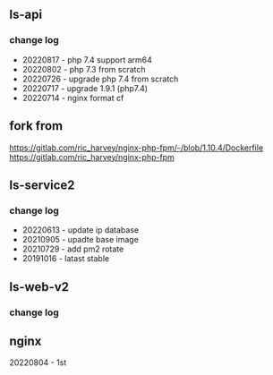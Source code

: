 ## ls-api

### change log

- 20220817 - php 7.4 support arm64
- 20220802 - php 7.3 from scratch
- 20220726 - upgrade php 7.4 from scratch
- 20220717 - upgrade 1.9.1 (php7.4)
- 20220714 - nginx format cf

## fork from

https://gitlab.com/ric_harvey/nginx-php-fpm/-/blob/1.10.4/Dockerfile
https://gitlab.com/ric_harvey/nginx-php-fpm

## ls-service2

### change log

- 20220613 - update ip database
- 20210905 - upadte base image
- 20210729 - add pm2 rotate
- 20191016 - latast stable

## ls-web-v2

### change log

## nginx
20220804 - 1st